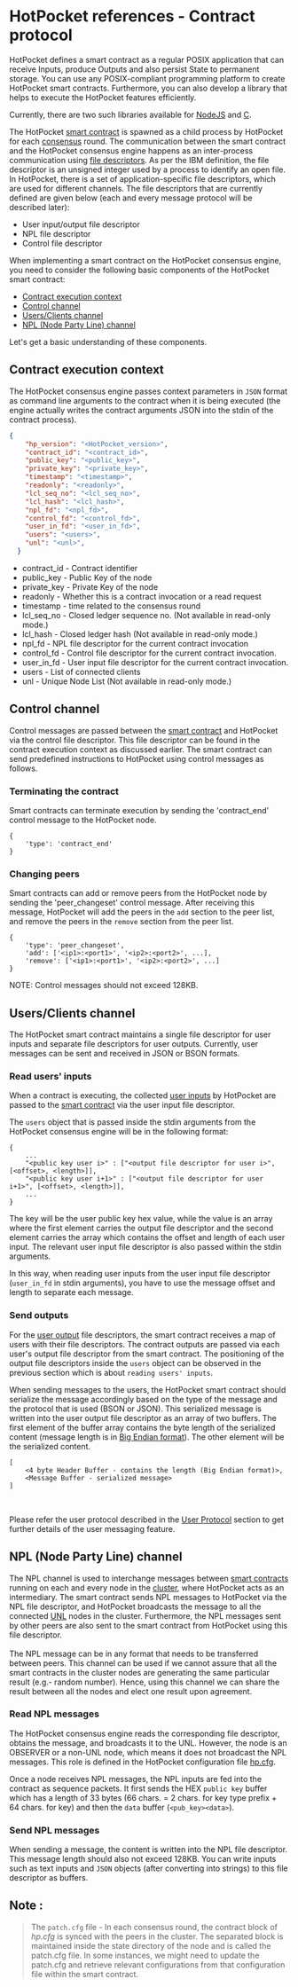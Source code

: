 # HotPocket references - Contract protocol

HotPocket defines a smart contract as a regular POSIX application that can receive Inputs, produce Outputs and also persist State to permanent storage. You can use any POSIX-compliant programming platform to create HotPocket smart contracts. Furthermore, you can also develop a library that helps to execute the HotPocket features efficiently.

Currently, there are two such libraries available for [NodeJS](https://github.com/HotPocketDev/hp-nodejs-contract) and [C](https://github.com/HotPocketDev/hp-c-contract).

The HotPocket [smart contract](concepts.md#smart-contract) is spawned as a child process by HotPocket for each [consensus](concepts.md#consensus) round. The communication between the smart contract and the HotPocket consensus engine happens as an inter-process communication using [file descriptors](https://en.wikipedia.org/wiki/File_descriptor). As per the IBM definition, the file descriptor is an unsigned integer used by a process to identify an open file. In HotPocket, there is a set of application-specific file descriptors, which are used for different channels. The file descriptors that are currently defined are given below (each and every message protocol will be described later):
- User input/output file descriptor
- NPL file descriptor
- Control file descriptor

When implementing a smart contract on the HotPocket consensus engine, you need to consider the following basic components of the HotPocket smart contract:

  - [Contract execution context](#contract-execution-context)
  - [Control channel](#control-channel)
  - [Users/Clients channel](#usersclients-channel)
  - [NPL (Node Party Line) channel](#npl-node-party-line-channel)

Let's get a basic understanding of these components.

## Contract execution context

The HotPocket consensus engine passes context parameters in `JSON` format as command line arguments to the contract when it is being executed (the engine actually writes the contract arguments JSON into the stdin of the contract process).

```json
{
    "hp_version": "<HotPocket_version>",
    "contract_id": "<contract_id>",
    "public_key": "<public_key>",
    "private_key": "<private_key>",
    "timestamp": "<timestamp>",
    "readonly": "<readonly>",
    "lcl_seq_no": "<lcl_seq_no>",
    "lcl_hash": "<lcl_hash>",
    "npl_fd": "<npl_fd>",
    "control_fd": "<control_fd>",
    "user_in_fd": "<user_in_fd>",
    "users": "<users>",
    "unl": "<unl>",
  }

```
- contract_id - Contract identifier
- public_key - Public Key of the node
- private_key - Private Key of the node
- readonly - Whether this is a contract invocation or a read request
- timestamp - time related to the consensus round
- lcl_seq_no - Closed ledger sequence no. (Not available in read-only mode.)
- lcl_hash - Closed ledger hash (Not available in read-only mode.)
- npl_fd - NPL file descriptor for the current contract invocation
- control_fd - Control file descriptor for the current contract invocation.
- user_in_fd - User input file descriptor for the current contract invocation.
- users - List of connected clients
- unl - Unique Node List (Not available in read-only mode.)

## Control channel
Control messages are passed between the [smart contract](concepts.md#smart-contract) and HotPocket via the control file descriptor. This file descriptor can be found in the contract execution context as discussed earlier. The smart contract can send predefined instructions to HotPocket using control messages as follows.

### Terminating the contract
Smart contracts can terminate execution by sending the 'contract_end' control message to the HotPocket node.

    {
        'type': 'contract_end'
    }


### Changing peers
Smart contracts can add or remove peers from the HotPocket node by sending the 'peer_changeset' control message. After receiving this message, HotPocket will add the peers in the `add` section to the peer list, and remove the peers in the `remove` section from the peer list.

    {
        'type': 'peer_changeset',
        'add': ['<ip1>:<port1>', '<ip2>:<port2>', ...],
        'remove': ['<ip1>:<port1>', '<ip2>:<port2>', ...]
    }

NOTE: Control messages should not exceed 128KB.

## Users/Clients channel

The HotPocket smart contract maintains a single file descriptor for user inputs and separate file descriptors for user outputs. Currently, user messages can be sent and received in JSON or BSON formats.

### Read users' inputs
When a contract is executing, the collected [user inputs](concepts.md#user-inputs) by HotPocket are passed to the [smart contract](concepts.md#smart-contract) via the user input file descriptor.

The `users` object that is passed inside the stdin arguments from the HotPocket consensus engine will be in the following format:

```
{
    ...
    "<public key user i>" : ["<output file descriptor for user i>", [<offset>, <length>]],
    "<public key user i+1>" : ["<output file descriptor for user i+1>", [<offset>, <length>]],
    ...
}
```

The key will be the user public key hex value, while the value is an array where the first element carries the output file descriptor and the second element carries the array which contains the offset and length of each user input. The relevant user input file descriptor is also passed within the stdin arguments.

In this way, when reading user inputs from the user input file descriptor (`user_in_fd` in stdin arguments), you have to use the message offset and length to separate each message.

### Send outputs
For the [user output](concepts.md#user-outputs) file descriptors, the smart contract receives a map of users with their file descriptors. The contract outputs are passed via each user's output file descriptor from the smart contract. The positioning of the output file descriptors inside the `users` object can be observed in the previous section which is about  `reading users' inputs`.

When sending messages to the users, the HotPocket smart contract should serialize the message accordingly based on the type of the message and the protocol that is used (BSON or JSON). This serialized message is written into the user output file descriptor as an array of two buffers. The first element of the buffer array contains the byte length of the serialized content (message length is in [Big Endian format](https://www.ibm.com/docs/en/epfz/5.3?topic=control-bigendian-littleendian-attributes)). The other element will be the serialized content.

```
[
    <4 byte Header Buffer - contains the length (Big Endian format)>,
    <Message Buffer - serialized message>
]
```

<br>

Please refer the user protocol described in the [User Protocol](reference-client-protocol.md) section to get further details of the user messaging feature.

## NPL (Node Party Line) channel
The NPL channel is used to interchange messages between [smart contracts](concepts.md#smart-contract) running on each and every node in the [cluster](concepts.md#hotpocket-cluster), where HotPocket acts as an intermediary. The smart contract sends NPL messages to HotPocket via the NPL file descriptor, and HotPocket broadcasts the message to all the connected [UNL](concepts.md#unl---unique-node-list) nodes in the cluster. Furthermore, the NPL messages sent by other peers are also sent to the smart contract from HotPocket using this file descriptor.<br><br> The NPL message can be in any format that needs to be transferred between peers. This channel can be used if we cannot assure that all the smart contracts in the cluster nodes are generating the same particular result (e.g.- random number). Hence, using this channel we can share the result between all the nodes and elect one result upon agreement.

### Read NPL messages
The HotPocket consensus engine reads the corresponding file descriptor, obtains the message, and broadcasts it to the UNL. However, the node is an OBSERVER or a non-UNL node, which means it does not broadcast the NPL messages. This role is defined in the HotPocket configuration file [hp.cfg](reference-configuration.md).

Once a node receives NPL messages, the NPL inputs are fed into the contract as sequence packets. It first sends the HEX `public key` buffer which has a length of 33 bytes (66 chars. = 2 chars. for key type prefix + 64 chars. for key) and then the `data` buffer (`<pub_key><data>`).

### Send NPL messages
When sending a message, the content is written into the NPL file descriptor. This message length should also not exceed 128KB. You can write inputs such as text inputs and `JSON` objects (after converting into strings) to this file descriptor as buffers.

## Note :
> The `patch.cfg` file -
In each consensus round, the contract block of _hp.cfg_ is synced with the peers in the cluster. The separated block is maintained inside the state directory of the node and is called the patch.cfg file. In some instances, we might need to update the patch.cfg and retrieve relevant configurations from that configuration file within the smart contract.